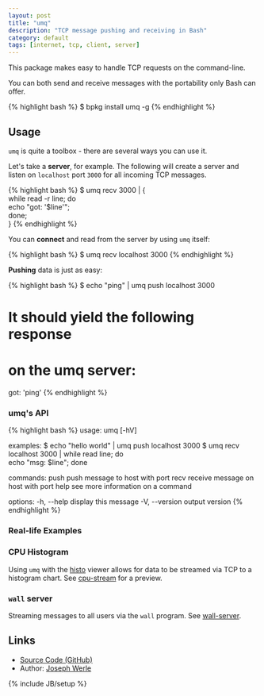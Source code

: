 ```yaml
---
layout: post
title: "umq"
description: "TCP message pushing and receiving in Bash"
category: default
tags: [internet, tcp, client, server]
---
```


This package makes easy to handle TCP requests on the command-line.

You can both send and receive messages with the portability only Bash can offer.

{% highlight bash %}
$ bpkg install umq -g
{% endhighlight %}

## Usage

`umq` is quite a toolbox - there are several ways you can use it.

Let's take a **server**, for example.
The following will create a server and listen on `localhost` port `3000` for all incoming TCP messages.

{% highlight bash %}
$ umq recv 3000 | { \
  while read -r line; do \
    echo "got: '$line'"; \
  done; \
}
{% endhighlight %}

You can **connect** and read from the server by using `umq` itself:

{% highlight bash %}
$ umq recv localhost 3000
{% endhighlight %}

**Pushing** data is just as easy:

{% highlight bash %}
$ echo "ping" | umq push localhost 3000

# It should yield the following response
# on the umq server:
got: 'ping'
{% endhighlight %}

### umq's API

{% highlight bash %}
usage: umq <command> [-hV]

examples:
$ echo "hello world" | umq push localhost 3000
$ umq recv localhost 3000 | while read line; do \
  echo "msg: $line"; done

commands:
  push <host> <port>      push message to host with port
  recv <host> <port>      receive message on host with port
  help <command>          see more information on a command

options:
  -h, --help              display this message
  -V, --version           output version
{% endhighlight %}

### Real-life Examples

### CPU Histogram

Using `umq` with the [histo](https://github.com/visionmedia/histo) viewer allows for data to be streamed via TCP to a histogram chart.
See [cpu-stream](https://gist.github.com/jwerle/8076956) for a preview.

### `wall` server

Streaming messages to all users via the `wall` program. See [wall-server](https://github.com/jwerle/umq/blob/master/examples/wall-server.sh).

## Links

* [Source Code (GitHub)](https://github.com/bpkg/umq)
* Author: [Joseph Werle](https://github.com/jwerle)

{% include JB/setup %}
